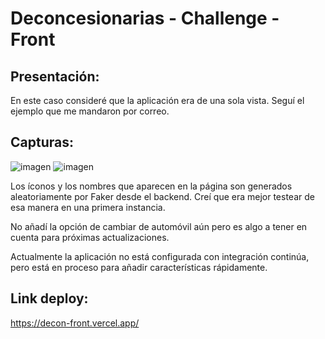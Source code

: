 # Deconcesionarias - Challenge - Front

## Presentación: 

En este caso consideré que la aplicación era de una sola vista. Seguí el ejemplo que me mandaron por correo. 

## Capturas: 

![imagen](https://i.ibb.co/Wf1ZtL9/primer-front.jpg)
![imagen](https://i.ibb.co/PrKmTt5/segundo-front.jpg)

Los íconos y los nombres que aparecen en la página son generados aleatoriamente por Faker desde el backend. Creí que era mejor testear de esa manera en una primera instancia. 

No añadí la opción de cambiar de automóvil aún pero es algo a tener en cuenta para próximas actualizaciones. 

Actualmente la aplicación no está configurada con integración continúa, pero está en proceso para añadir características rápidamente. 

## Link deploy: 
https://decon-front.vercel.app/


